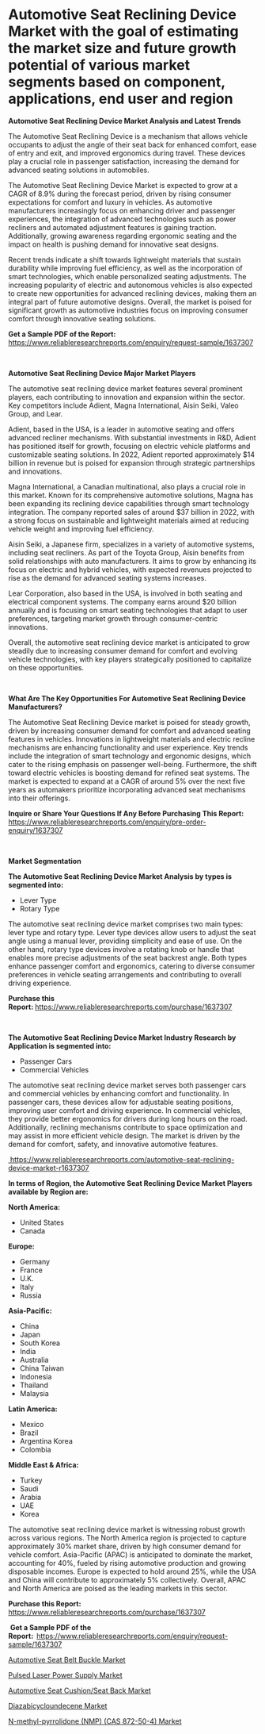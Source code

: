 <p><h1>Automotive Seat Reclining Device Market with the goal of estimating the market size and future growth potential of various market segments based on component, applications, end user and region</h1></p><p><strong>Automotive Seat Reclining Device Market Analysis and Latest Trends</strong></p>
<p><p>The Automotive Seat Reclining Device is a mechanism that allows vehicle occupants to adjust the angle of their seat back for enhanced comfort, ease of entry and exit, and improved ergonomics during travel. These devices play a crucial role in passenger satisfaction, increasing the demand for advanced seating solutions in automobiles.</p><p>The Automotive Seat Reclining Device Market is expected to grow at a CAGR of 8.9% during the forecast period, driven by rising consumer expectations for comfort and luxury in vehicles. As automotive manufacturers increasingly focus on enhancing driver and passenger experiences, the integration of advanced technologies such as power recliners and automated adjustment features is gaining traction. Additionally, growing awareness regarding ergonomic seating and the impact on health is pushing demand for innovative seat designs.</p><p>Recent trends indicate a shift towards lightweight materials that sustain durability while improving fuel efficiency, as well as the incorporation of smart technologies, which enable personalized seating adjustments. The increasing popularity of electric and autonomous vehicles is also expected to create new opportunities for advanced reclining devices, making them an integral part of future automotive designs. Overall, the market is poised for significant growth as automotive industries focus on improving consumer comfort through innovative seating solutions.</p></p>
<p><strong>Get a Sample PDF of the Report:&nbsp;</strong> <a href="https://www.reliableresearchreports.com/enquiry/request-sample/1637307">https://www.reliableresearchreports.com/enquiry/request-sample/1637307</a></p>
<p>&nbsp;</p>
<p><strong>Automotive Seat Reclining Device Major Market Players</strong></p>
<p><p>The automotive seat reclining device market features several prominent players, each contributing to innovation and expansion within the sector. Key competitors include Adient, Magna International, Aisin Seiki, Valeo Group, and Lear.</p><p>Adient, based in the USA, is a leader in automotive seating and offers advanced recliner mechanisms. With substantial investments in R&D, Adient has positioned itself for growth, focusing on electric vehicle platforms and customizable seating solutions. In 2022, Adient reported approximately $14 billion in revenue but is poised for expansion through strategic partnerships and innovations.</p><p>Magna International, a Canadian multinational, also plays a crucial role in this market. Known for its comprehensive automotive solutions, Magna has been expanding its reclining device capabilities through smart technology integration. The company reported sales of around $37 billion in 2022, with a strong focus on sustainable and lightweight materials aimed at reducing vehicle weight and improving fuel efficiency.</p><p>Aisin Seiki, a Japanese firm, specializes in a variety of automotive systems, including seat recliners. As part of the Toyota Group, Aisin benefits from solid relationships with auto manufacturers. It aims to grow by enhancing its focus on electric and hybrid vehicles, with expected revenues projected to rise as the demand for advanced seating systems increases.</p><p>Lear Corporation, also based in the USA, is involved in both seating and electrical component systems. The company earns around $20 billion annually and is focusing on smart seating technologies that adapt to user preferences, targeting market growth through consumer-centric innovations.</p><p>Overall, the automotive seat reclining device market is anticipated to grow steadily due to increasing consumer demand for comfort and evolving vehicle technologies, with key players strategically positioned to capitalize on these opportunities.</p></p>
<p>&nbsp;</p>
<p><strong>What Are The Key Opportunities For Automotive Seat Reclining Device Manufacturers?</strong></p>
<p><p>The Automotive Seat Reclining Device market is poised for steady growth, driven by increasing consumer demand for comfort and advanced seating features in vehicles. Innovations in lightweight materials and electric recline mechanisms are enhancing functionality and user experience. Key trends include the integration of smart technology and ergonomic designs, which cater to the rising emphasis on passenger well-being. Furthermore, the shift toward electric vehicles is boosting demand for refined seat systems. The market is expected to expand at a CAGR of around 5% over the next five years as automakers prioritize incorporating advanced seat mechanisms into their offerings.</p></p>
<p><strong>Inquire or Share Your Questions If Any Before Purchasing This Report:</strong> <a href="https://www.reliableresearchreports.com/enquiry/pre-order-enquiry/1637307">https://www.reliableresearchreports.com/enquiry/pre-order-enquiry/1637307</a></p>
<p>&nbsp;</p>
<p><strong>Market Segmentation</strong></p>
<p><strong>The Automotive Seat Reclining Device Market Analysis by types is segmented into:</strong></p>
<p><ul><li>Lever Type</li><li>Rotary Type</li></ul></p>
<p><p>The automotive seat reclining device market comprises two main types: lever type and rotary type. Lever type devices allow users to adjust the seat angle using a manual lever, providing simplicity and ease of use. On the other hand, rotary type devices involve a rotating knob or handle that enables more precise adjustments of the seat backrest angle. Both types enhance passenger comfort and ergonomics, catering to diverse consumer preferences in vehicle seating arrangements and contributing to overall driving experience.</p></p>
<p><strong>Purchase this Report:&nbsp;</strong><a href="https://www.reliableresearchreports.com/purchase/1637307">https://www.reliableresearchreports.com/purchase/1637307</a></p>
<p>&nbsp;</p>
<p><strong>The Automotive Seat Reclining Device Market Industry Research by Application is segmented into:</strong></p>
<p><ul><li>Passenger Cars</li><li>Commercial Vehicles</li></ul></p>
<p><p>The automotive seat reclining device market serves both passenger cars and commercial vehicles by enhancing comfort and functionality. In passenger cars, these devices allow for adjustable seating positions, improving user comfort and driving experience. In commercial vehicles, they provide better ergonomics for drivers during long hours on the road. Additionally, reclining mechanisms contribute to space optimization and may assist in more efficient vehicle design. The market is driven by the demand for comfort, safety, and innovative automotive features.</p></p>
<p><a href="https://www.reliableresearchreports.com/automotive-seat-reclining-device-market-r1637307">&nbsp;https://www.reliableresearchreports.com/automotive-seat-reclining-device-market-r1637307</a></p>
<p><strong>In terms of Region, the Automotive Seat Reclining Device Market Players available by Region are:</strong></p>
<p>
    <p> <strong> North America: </strong>
        <ul>
            <li>United States</li>
            <li>Canada</li>
        </ul>
        </p> 
    <p> <strong> Europe: </strong>
        <ul>
            <li>Germany</li>
            <li>France</li>
            <li>U.K.</li>
            <li>Italy</li>
            <li>Russia</li>
        </ul>
        </p> 
    <p> <strong> Asia-Pacific: </strong>
        <ul>
            <li>China</li>
            <li>Japan</li>
            <li>South Korea</li>
            <li>India</li>
            <li>Australia</li>
            <li>China Taiwan</li>
            <li>Indonesia</li>
            <li>Thailand</li>
            <li>Malaysia</li>
        </ul>
        </p> 
    <p> <strong> Latin America: </strong>
        <ul>
            <li>Mexico</li>
            <li>Brazil</li>
            <li>Argentina Korea</li>
            <li>Colombia</li>
        </ul>
        </p> 
    <p> <strong> Middle East & Africa: </strong>
        <ul>
            <li>Turkey</li>
            <li>Saudi</li>
            <li>Arabia</li>
            <li>UAE</li>
            <li>Korea</li>
        </ul>
    </p>
    </p>
<p><p>The automotive seat reclining device market is witnessing robust growth across various regions. The North America region is projected to capture approximately 30% market share, driven by high consumer demand for vehicle comfort. Asia-Pacific (APAC) is anticipated to dominate the market, accounting for 40%, fueled by rising automotive production and growing disposable incomes. Europe is expected to hold around 25%, while the USA and China will contribute to approximately 5% collectively. Overall, APAC and North America are poised as the leading markets in this sector.</p></p>
<p><strong>Purchase this Report: </strong><a href="https://www.reliableresearchreports.com/purchase/1637307">https://www.reliableresearchreports.com/purchase/1637307</a></p>
<p>&nbsp;<strong>Get a Sample PDF of the Report:&nbsp;&nbsp;</strong><a href="https://www.reliableresearchreports.com/enquiry/request-sample/1637307">https://www.reliableresearchreports.com/enquiry/request-sample/1637307</a></p>
<p><strong></strong></p>
<p><p><a href="https://github.com/FassouRP/Market-Research-Report-List-6/blob/main/automotive-seat-belt-buckle-market.md">Automotive Seat Belt Buckle Market</a></p><p><a href="https://www.linkedin.com/pulse/how-pulsed-laser-power-supply-market-evolved-key-trends-vcnae?trackingId=bTanizIGQbKRPTnnimRXjw%3D%3D">Pulsed Laser Power Supply Market</a></p><p><a href="https://github.com/rahu1506/Market-Research-Report-List-6/blob/main/automotive-seat-cushionseat-back-market.md">Automotive Seat Cushion/Seat Back Market</a></p><p><a href="https://medium.com/@kandrakodamadbg/mapping-the-diazabicycloundecene-market-trends-challenges-and-breakthroughs-2024-2031-8b12d033c9b5">Diazabicycloundecene Market</a></p><p><a href="https://medium.com/@gla8aaroyals/strategic-roadmap-global-n-methyl-pyrrolidone-nmp-cas-872-50-4-market-insights-and-5768e99d8ffa">N-methyl-pyrrolidone (NMP) (CAS 872-50-4) Market</a></p></p>